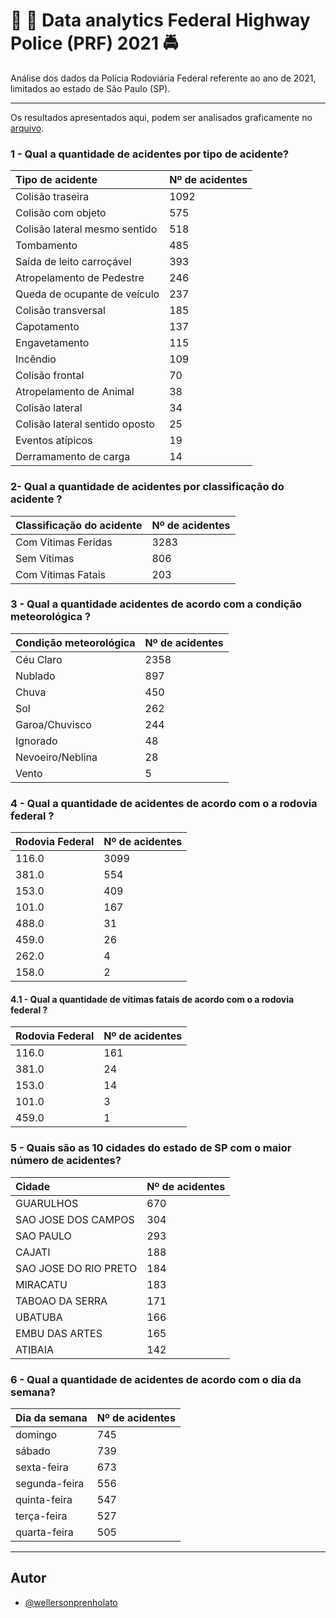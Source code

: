 # 🚓 🚨 Data analytics Federal Highway Police (PRF) 2021 🚔
Análise dos dados da Polícia Rodoviária Federal referente ao ano de 2021, limitados ao estado de São Paulo (SP).

--- 
Os resultados apresentados aqui, podem ser analisados graficamente no [arquivo](https://github.com/WellersonPrenholato/data-analytics-PRF-2021/blob/main/PRF_2021.ipynb).


### 1 - Qual a quantidade de acidentes por tipo de acidente?

| Tipo de acidente  | Nº de acidentes |
| :---------- | :--------- |
|Colisão traseira                  |1092|
|Colisão com objeto                 |575|
|Colisão lateral mesmo sentido      |518|
|Tombamento                         |485|
|Saída de leito carroçável          |393|
|Atropelamento de Pedestre          |246|
|Queda de ocupante de veículo       |237|
|Colisão transversal                |185|
|Capotamento                        |137|
|Engavetamento                      |115|
|Incêndio                           |109|
|Colisão frontal                     |70|
|Atropelamento de Animal             |38|
|Colisão lateral                     |34|
|Colisão lateral sentido oposto      |25|
|Eventos atípicos                    |19|
|Derramamento de carga               |14|

### 2- Qual a quantidade de acidentes por classificação do acidente ?

| Classificação do acidente   | Nº de acidentes |
| :---------- | :--------- |
|Com Vítimas Feridas    |3283|
|Sem Vítimas             |806|
|Com Vítimas Fatais      |203|
  
### 3 - Qual a quantidade acidentes de acordo com a condição meteorológica ?

| Condição meteorológica    | Nº de acidentes |
| :---------- | :--------- |
|Céu Claro           |2358|
|Nublado              |897|
|Chuva                |450|
|Sol                  |262|
|Garoa/Chuvisco       |244|
|Ignorado              |48|
|Nevoeiro/Neblina      |28|
|Vento                  |5|

### 4 - Qual a quantidade de acidentes de acordo com o a rodovia federal ?
| Rodovia Federal    | Nº de acidentes |
| :---------- | :--------- |
| 116.0    |3099|
| 381.0     |554|
| 153.0     |409|
| 101.0     |167|
| 488.0      |31|
| 459.0      |26|
| 262.0       |4|
| 158.0       |2|
  
  #### 4.1 - Qual a quantidade de vítimas fatais de acordo com o a rodovia federal ?
| Rodovia Federal    | Nº de acidentes |
| :---------- | :--------- |
| 116.0    |161|
| 381.0     |24|
| 153.0     |14|
| 101.0      |3|
| 459.0      |1|
    
 ### 5 - Quais são as 10 cidades do estado de SP com o maior número de acidentes?
| Cidade    | Nº de acidentes |
| :---------- | :--------- |
| GUARULHOS                |670|
| SAO JOSE DOS CAMPOS      |304|
| SAO PAULO                |293|
| CAJATI                   |188|
| SAO JOSE DO RIO PRETO    |184|
| MIRACATU                 |183|
| TABOAO DA SERRA          |171|
| UBATUBA                  |166|
| EMBU DAS ARTES          | 165|
| ATIBAIA                  |142|
  
 ### 6 - Qual a quantidade de acidentes de acordo com o dia da semana?
| Dia da semana    | Nº de acidentes |
| :---------- | :--------- |
| domingo          |745|
| sábado           |739|
| sexta-feira      |673|
| segunda-feira    |556|
| quinta-feira     |547|
| terça-feira      |527|
| quarta-feira     |505|
 
---
## Autor

- [@wellersonprenholato](https://github.com/WellersonPrenholato)
